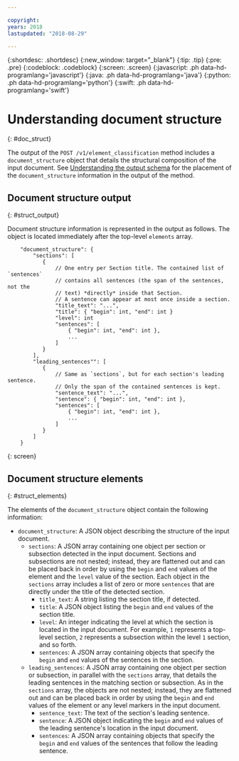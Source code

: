 ```yaml
---

copyright:
years: 2018
lastupdated: "2018-08-29"

---
```


{:shortdesc: .shortdesc}
{:new_window: target="_blank"}
{:tip: .tip}
{:pre: .pre}
{:codeblock: .codeblock}
{:screen: .screen}
{:javascript: .ph data-hd-programlang='javascript'}
{:java: .ph data-hd-programlang='java'}
{:python: .ph data-hd-programlang='python'}
{:swift: .ph data-hd-programlang='swift'}

# Understanding document structure
{: #doc_struct}

The output of the `POST /v1/element_classification` method includes a `document_structure` object that details the structural composition of the input document. See [Understanding the output schema](/docs/services/compare-comply/schema.html#output_schema) for the placement of the `document_structure` information in the output of the method.

## Document structure output
{: #struct_output}

Document structure information is represented in the output as follows. The object is located immediately after the top-level `elements` array.

```
    "document_structure": {
        "sections": [  
           {
               // One entry per Section title. The contained list of `sentences` 
               // contains all sentences (the span of the sentences, not the 
               // text) *directly* inside that Section.
               // A sentence can appear at most once inside a section.
               "title_text": "...",
               "title": { "begin": int, "end": int }
               "level": int
               "sentences": [
                   { "begin": int, "end": int },
                   ...
               ] 
           }
        ],
        "leading_sentences"": [
           {
               // Same as `sections`, but for each section's leading sentence. 
               // Only the span of the contained sentences is kept.
               "sentence_text": "...",
               "sentence": { "begin": int, "end": int },
               "sentences": [
                   { "begin": int, "end": int },
                   ...            
               ]
           }
        ]
    }
```
{: screen}

## Document structure elements
{: #struct_elements}

The elements of the `document_structure` object contain the following information:

  - `document_structure`: A JSON object describing the structure of the input document.
    - `sections`: A JSON array containing one object per section or subsection detected in the input document. Sections and subsections are not nested; instead, they are flattened out and can be placed back in order by using the `begin` and `end` values of the element and the `level` value of the section. Each object in the `sections` array includes a list of zero or more `sentences` that are directly under the title of the detected section.
      - `title_text`: A string listing the section title, if detected.
      - `title`: A JSON object listing the `begin` and `end` values of the section title.
      - `level`: An integer indicating the level at which the section is located in the input document. For example, `1` represents a top-level section, `2` represents a subsection within the level `1` section, and so forth.
      - `sentences`: A JSON array containing objects that specify the `begin` and `end` values of the sentences in the section.
    - `leading_sentences`: A JSON array containing one object per section or subsection, in parallel with the `sections` array, that details the leading sentences in the matching section or subsection. As in the `sections` array, the objects are not nested; instead, they are flattened out and can be placed back in order by using the `begin` and `end` values of the element or any level markers in the input document.
      - `sentence_text`: The text of the section's leading sentence.
      - `sentence`: A JSON object indicating the `begin` and `end` values of the leading sentence's location in the input document.
      - `sentences`: A JSON array containing objects that specify the `begin` and `end` values of the sentences that follow the leading sentence.
